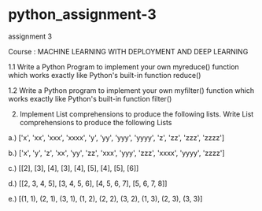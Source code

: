 # python_assignment-3
assignment 3

Course : MACHINE LEARNING WITH DEPLOYMENT AND DEEP LEARNING

1.1 Write a Python Program to implement your own myreduce() function which works exactly like Python's built-in function reduce()

1.2 Write a Python program to implement your own myfilter() function which works exactly like Python's built-in function filter()

2. Implement List comprehensions to produce the following lists. Write List comprehensions to produce the following Lists

a.) ['x', 'xx', 'xxx', 'xxxx', 'y', 'yy', 'yyy', 'yyyy', 'z', 'zz', 'zzz', 'zzzz']

b.) ['x', 'y', 'z', 'xx', 'yy', 'zz', 'xxx', 'yyy', 'zzz', 'xxxx', 'yyyy', 'zzzz']

c.) [[2], [3], [4], [3], [4], [5], [4], [5], [6]]

d.) [[2, 3, 4, 5], [3, 4, 5, 6], [4, 5, 6, 7], [5, 6, 7, 8]]

e.) [(1, 1), (2, 1), (3, 1), (1, 2), (2, 2), (3, 2), (1, 3), (2, 3), (3, 3)]
